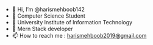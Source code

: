 - 👋 Hi, I’m @harismehboob142
- 👀 Computer Science Student
- 🌱 University Institute of Information Technology
- 💞️ Mern Stack developer
- 📫 How to reach me : harismehboob2019@gmail.com

<!---
harismehboob142/harismehboob142 is a ✨ special ✨ repository because its `README.md` (this file) appears on your GitHub profile.
You can click the Preview link to take a look at your changes.
--->
